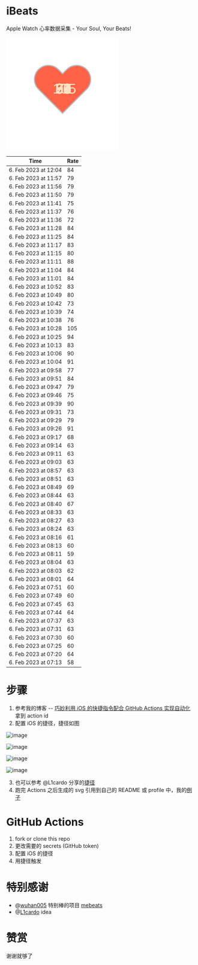# iBeats
Apple Watch 心率数据采集 - Your Soul, Your Beats!

![](./files/heart.svg)

<!--START_SECTION:my_heart_rate-->
| Time | Rate | 
 | ---- | ---- | 
| 6. Feb 2023 at 12:04 | 84 |
| 6. Feb 2023 at 11:57 | 79 |
| 6. Feb 2023 at 11:56 | 79 |
| 6. Feb 2023 at 11:50 | 79 |
| 6. Feb 2023 at 11:41 | 75 |
| 6. Feb 2023 at 11:37 | 76 |
| 6. Feb 2023 at 11:36 | 72 |
| 6. Feb 2023 at 11:28 | 84 |
| 6. Feb 2023 at 11:25 | 84 |
| 6. Feb 2023 at 11:17 | 83 |
| 6. Feb 2023 at 11:15 | 80 |
| 6. Feb 2023 at 11:11 | 88 |
| 6. Feb 2023 at 11:04 | 84 |
| 6. Feb 2023 at 11:01 | 84 |
| 6. Feb 2023 at 10:52 | 83 |
| 6. Feb 2023 at 10:49 | 80 |
| 6. Feb 2023 at 10:42 | 73 |
| 6. Feb 2023 at 10:39 | 74 |
| 6. Feb 2023 at 10:38 | 76 |
| 6. Feb 2023 at 10:28 | 105 |
| 6. Feb 2023 at 10:25 | 94 |
| 6. Feb 2023 at 10:13 | 83 |
| 6. Feb 2023 at 10:06 | 90 |
| 6. Feb 2023 at 10:04 | 91 |
| 6. Feb 2023 at 09:58 | 77 |
| 6. Feb 2023 at 09:51 | 84 |
| 6. Feb 2023 at 09:47 | 79 |
| 6. Feb 2023 at 09:46 | 75 |
| 6. Feb 2023 at 09:39 | 90 |
| 6. Feb 2023 at 09:31 | 73 |
| 6. Feb 2023 at 09:29 | 79 |
| 6. Feb 2023 at 09:26 | 91 |
| 6. Feb 2023 at 09:17 | 68 |
| 6. Feb 2023 at 09:14 | 63 |
| 6. Feb 2023 at 09:11 | 63 |
| 6. Feb 2023 at 09:03 | 63 |
| 6. Feb 2023 at 08:57 | 63 |
| 6. Feb 2023 at 08:51 | 63 |
| 6. Feb 2023 at 08:49 | 69 |
| 6. Feb 2023 at 08:44 | 63 |
| 6. Feb 2023 at 08:40 | 67 |
| 6. Feb 2023 at 08:33 | 63 |
| 6. Feb 2023 at 08:27 | 63 |
| 6. Feb 2023 at 08:24 | 63 |
| 6. Feb 2023 at 08:16 | 61 |
| 6. Feb 2023 at 08:13 | 60 |
| 6. Feb 2023 at 08:11 | 59 |
| 6. Feb 2023 at 08:04 | 63 |
| 6. Feb 2023 at 08:03 | 62 |
| 6. Feb 2023 at 08:01 | 64 |
| 6. Feb 2023 at 07:51 | 60 |
| 6. Feb 2023 at 07:49 | 60 |
| 6. Feb 2023 at 07:45 | 63 |
| 6. Feb 2023 at 07:44 | 64 |
| 6. Feb 2023 at 07:37 | 63 |
| 6. Feb 2023 at 07:31 | 63 |
| 6. Feb 2023 at 07:30 | 60 |
| 6. Feb 2023 at 07:25 | 60 |
| 6. Feb 2023 at 07:20 | 64 |
| 6. Feb 2023 at 07:13 | 58 |

<!--END_SECTION:my_heart_rate-->

# 步骤
1. 参考我的博客 -- [巧妙利用 iOS 的快捷指令配合 GitHub Actions 实现自动化](https://github.com/yihong0618/gitblog/issues/198) 拿到 action id
2. 配置 iOS 的捷径，捷径如图

![image](https://user-images.githubusercontent.com/15976103/122154218-0db0b480-ce97-11eb-93bb-5aec07c558dc.png)

![image](https://user-images.githubusercontent.com/15976103/122154236-186b4980-ce97-11eb-8e4b-70551a0391ae.png)

![image](https://user-images.githubusercontent.com/15976103/122154268-2d47dd00-ce97-11eb-902e-3acf292265a9.png)

![image](https://user-images.githubusercontent.com/15976103/122174055-fa144680-ceb4-11eb-9be2-3eb83cd516f7.png)

3. 也可以参考 @L1cardo 分享的[捷径](https://www.icloud.com/shortcuts/6ab6047b459c41ad822ad6b94b1c03d4)
4. 跑完 Actions 之后生成的 svg 引用到自己的 README 或 profile 中，我的[例子](https://github.com/yihong0618) 

# GitHub Actions

1. fork or clone this repo
2. 更改需要的 secrets (GitHub token)
3. 配置 iOS 的捷径
4. 用捷径触发

# 特别感谢
- @[wuhan005](https://github.com/wuhan005) 特别棒的项目 [mebeats](https://github.com/wuhan005/mebeats)
- @[L1cardo](https://github.com/L1cardo) idea

# 赞赏
谢谢就够了
